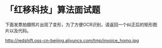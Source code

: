 # 「红移科技」算法面试题

下面发票拍摄照片出现了变形，为了方便OCR识别，请返回一个纠正后的矩形图片以及代码。

http://redshift.oss-cn-beijing.aliyuncs.com/tmp/invoice_homo.jpg
